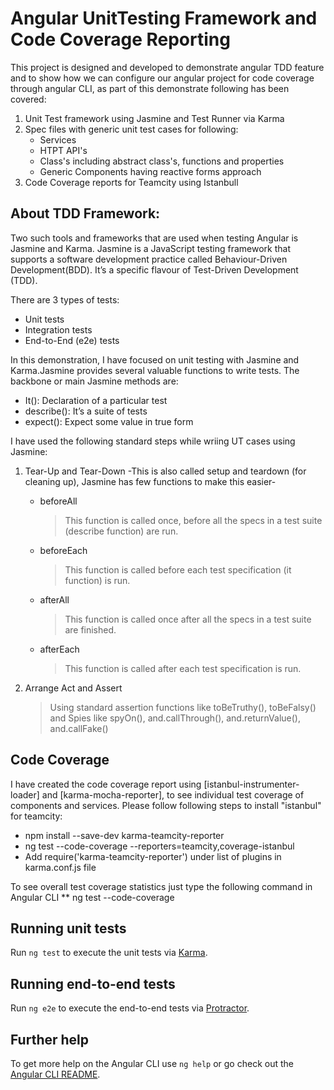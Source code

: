 # Angular UnitTesting Framework and Code Coverage Reporting

This project is designed and developed to demonstrate angular TDD feature and to show how we can configure our angular project for code coverage through angular CLI, as part of this demonstrate following has been covered:

1) Unit Test framework using Jasmine and Test Runner via Karma 
2) Spec files with generic unit test cases for following:
    * Services
    * HTPT API's 
    * Class's including abstract class's, functions and properties
    * Generic Components having reactive forms approach
3) Code Coverage reports for Teamcity using Istanbull

## About TDD Framework:

Two such tools and frameworks that are used when testing Angular is Jasmine and Karma. Jasmine is a JavaScript testing framework that supports a software development practice called Behaviour-Driven Development(BDD). It’s a specific flavour of Test-Driven Development (TDD).

There are 3 types of tests:
* Unit tests
* Integration tests
* End-to-End (e2e) tests

In this demonstration, I have focused on unit testing with Jasmine and Karma.Jasmine provides several valuable functions to write tests. The backbone or main Jasmine methods are:

 * It(): Declaration of a particular test
 * describe(): It’s a suite of tests
 * expect(): Expect some value in true form

I have used the following standard steps while wriing UT cases using Jasmine:

1. Tear-Up and Tear-Down
   -This is also called setup and teardown (for cleaning up), Jasmine has few functions to make this easier-

    * beforeAll
      >This function is called once, before all the specs in a test suite (describe function) are run.
    * beforeEach
      >This function is called before each test specification (it function) is run.      
    * afterAll
      >This function is called once after all the specs in a test suite are finished.
    * afterEach
      >This function is called after each test specification is run.

2. Arrange Act and Assert
    >Using standard assertion functions like toBeTruthy(), toBeFalsy() and Spies like spyOn(), and.callThrough(), 
    and.returnValue(), and.callFake()

## Code Coverage

I have created the code coverage report using [istanbul-instrumenter-loader] and [karma-mocha-reporter], to see individual test coverage of components and services.
Please follow following steps to install "istanbul" for teamcity:

* npm install --save-dev karma-teamcity-reporter
* ng test --code-coverage --reporters=teamcity,coverage-istanbul
* Add require('karma-teamcity-reporter') under list of plugins in karma.conf.js file

To see overall test coverage statistics just type the following command in  Angular CLI
** ng test --code-coverage

## Running unit tests

Run `ng test` to execute the unit tests via [Karma](https://karma-runner.github.io).

## Running end-to-end tests

Run `ng e2e` to execute the end-to-end tests via [Protractor](http://www.protractortest.org/).

## Further help

To get more help on the Angular CLI use `ng help` or go check out the [Angular CLI README](https://github.com/angular/angular-cli/blob/master/README.md).
